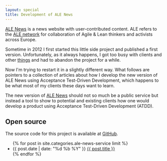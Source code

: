 ```yaml
---
layout: special
title: Development of ALE News
---
```

[ALE News](http://www.ale-news.com) is a news website with user-contributed content. ALE refers to the [ALE network](http://alenetwork.eu) for collaboration of Agile & Lean thinkers and activists across Europe.

Sometime in 2012 I first started this little side project and published a first version. Unfortunately, as it always happens, I got too busy with clients and other [things](/airtravel/) and had to abandon the project for a while. 

Now I'm trying to restart it in a slightly different way. What follows are pointers to a collection of articles about how I develop the new version of ALE News using Acceptance Test-Driven Development, which happens to be what most of my clients these days want to learn.

The new version of [ALE News](http://www.ale-news.com) should not so much be a public service but instead a tool to show to potential and existing clients how one would develop a product using Acceptance Test-Driven Development (ATDD).

## Open source
The source code for this project is available at [GitHub](https://github.com/snscaimito/ale-news-atdd).

<ul>
{% for post in site.categories.ale-news-service limit %}
	 <li>{{ post.date | date: "%d %b %Y" }} <a href="{{ post.url }}">{{ post.title }}</a></li>
{% endfor %}
</ul>
